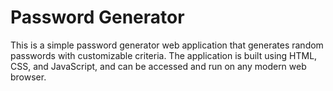 # Password Generator
This is a simple password generator web application that generates random passwords with customizable criteria. The application is built using HTML, CSS, and JavaScript, and can be accessed and run on any modern web browser.



